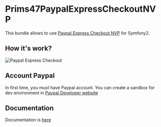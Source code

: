 # Prims47PaypalExpressCheckoutNVP

This bundle allows to use [Paypal Express Checkout NVP](https://developer.paypal.com/docs/classic/express-checkout/gs_expresscheckout/) for Symfony2.

## How it's work?
![Paypal Express Checkout](https://www.paypalobjects.com/webstatic/en_US/developer/docs/ec/EC_hooks.gif)

## Account Paypal

In first time, you must have Paypal account. 
You can create a sandbox for dev environment in [Paypal Developer website](https://developer.paypal.com/)


## Documentation

Documentation is [here](https://github.com/Prims47/Prims47PaypalExpressCheckoutNVPBundle/blob/master/Resources/doc/index.rst)
